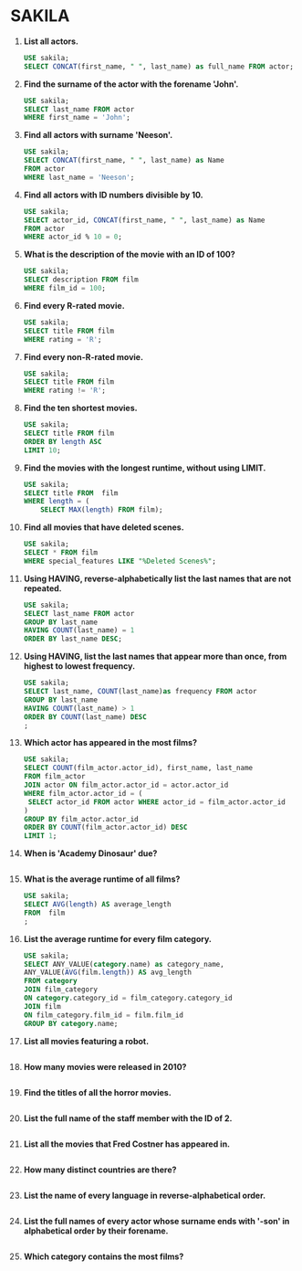 # SAKILA
1. **List all actors.**
    ```sql
    USE sakila;
    SELECT CONCAT(first_name, " ", last_name) as full_name FROM actor;
    ```

2. **Find the surname of the actor with the forename 'John'.**
    ```sql
    USE sakila;
    SELECT last_name FROM actor
    WHERE first_name = 'John';
    ```

3. **Find all actors with surname 'Neeson'.**
    ```sql
    USE sakila;
    SELECT CONCAT(first_name, " ", last_name) as Name
    FROM actor
    WHERE last_name = 'Neeson';
    ```

4. **Find all actors with ID numbers divisible by 10.**
    ```sql
    USE sakila;
    SELECT actor_id, CONCAT(first_name, " ", last_name) as Name
    FROM actor
    WHERE actor_id % 10 = 0;
    ```

5. **What is the description of the movie with an ID of 100?**
    ```sql
    USE sakila;
    SELECT description FROM film
    WHERE film_id = 100;
    ```

6. **Find every R-rated movie.**
    ```sql
    USE sakila;
    SELECT title FROM film
    WHERE rating = 'R';
    ```

7. **Find every non-R-rated movie.**
    ```sql
    USE sakila;
    SELECT title FROM film
    WHERE rating != 'R';
    ```

8. **Find the ten shortest movies.**
    ```sql
    USE sakila;
    SELECT title FROM film
    ORDER BY length ASC
    LIMIT 10;
    ```

9. **Find the movies with the longest runtime, without using LIMIT.**
    ```sql
    USE sakila;
    SELECT title FROM  film
    WHERE length = (
        SELECT MAX(length) FROM film);
    ```

10. **Find all movies that have deleted scenes.**
    ```sql
    USE sakila;
    SELECT * FROM film
    WHERE special_features LIKE "%Deleted Scenes%";
    ```

11. **Using HAVING, reverse-alphabetically list the last names that are not repeated.**
    ```sql
    USE sakila;
    SELECT last_name FROM actor
    GROUP BY last_name
    HAVING COUNT(last_name) = 1
    ORDER BY last_name DESC;
    ```

12. **Using HAVING, list the last names that appear more than once, from highest to lowest frequency.**
    ```sql
    USE sakila;
    SELECT last_name, COUNT(last_name)as frequency FROM actor
    GROUP BY last_name
    HAVING COUNT(last_name) > 1
    ORDER BY COUNT(last_name) DESC
    ;
    ```

13. **Which actor has appeared in the most films?**
    ```sql
    USE sakila;
    SELECT COUNT(film_actor.actor_id), first_name, last_name
    FROM film_actor
    JOIN actor ON film_actor.actor_id = actor.actor_id
    WHERE film_actor.actor_id = (
     SELECT actor_id FROM actor WHERE actor_id = film_actor.actor_id
    )
    GROUP BY film_actor.actor_id
    ORDER BY COUNT(film_actor.actor_id) DESC
    LIMIT 1;
    ```

14. **When is 'Academy Dinosaur' due?**
    ```sql
    ```

15. **What is the average runtime of all films?**
    ```sql
    USE sakila;
    SELECT AVG(length) AS average_length
    FROM  film
    ;
    ```

16. **List the average runtime for every film category.**
    ```sql
    USE sakila;
    SELECT ANY_VALUE(category.name) as category_name,
    ANY_VALUE(AVG(film.length)) AS avg_length
    FROM category
    JOIN film_category
    ON category.category_id = film_category.category_id
    JOIN film
    ON film_category.film_id = film.film_id
    GROUP BY category.name;
    ```

17. **List all movies featuring a robot.**
    ```sql
    ```

18. **How many movies were released in 2010?**
    ```sql
    ```

19. **Find the titles of all the horror movies.**
    ```sql
    ```

20. **List the full name of the staff member with the ID of 2.**
    ```sql
    ```

21. **List all the movies that Fred Costner has appeared in.**
    ```sql
    ```

22. **How many distinct countries are there?**
    ```sql
    ```

23. **List the name of every language in reverse-alphabetical order.**
    ```sql
    ```

24. **List the full names of every actor whose surname ends with '-son' in alphabetical order by their forename.**
    ```sql
    ```

25. **Which category contains the most films?**
    ```sql
    ```